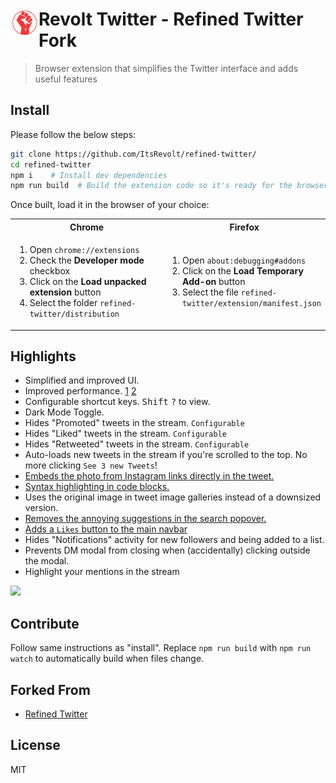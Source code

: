 # <img src="source/icon2.png" width="45" align="left">Revolt Twitter - Refined Twitter Fork

> Browser extension that simplifies the Twitter interface and adds useful features

## Install

Please follow the below steps:

```sh
git clone https://github.com/ItsRevolt/refined-twitter/
cd refined-twitter
npm i    # Install dev dependencies
npm run build  # Build the extension code so it's ready for the browser
```

Once built, load it in the browser of your choice:

<table>
	<tr>
		<th>Chrome</th>
		<th>Firefox</th>
	</tr>
	<tr>
		<td width="50%">
			<ol>
				<li>Open <code>chrome://extensions</code>
				<li>Check the <strong>Developer mode</strong> checkbox
				<li>Click on the <strong>Load unpacked extension</strong> button
				<li>Select the folder <code>refined-twitter/distribution</code>
			</ol>
		</td>
		<td width="50%">
			<ol>
				<li>Open <code>about:debugging#addons</code>
				<li>Click on the <strong>Load Temporary Add-on</strong> button
				<li>Select the file <code>refined-twitter/extension/manifest.json</code>
			</ol>
		</td>
	</tr>
</table>

## Highlights

- Simplified and improved UI.
- Improved performance. [1](https://github.com/sindresorhus/refined-twitter/pull/14) [2](https://github.com/sindresorhus/refined-twitter/commit/23897e251d2bc8d59526129ce54c7a5bf1ef884c)
- Configurable shortcut keys. <kbd>Shift</kbd> <kbd>?</kbd> to view.
- Dark Mode Toggle.
- Hides "Promoted" tweets in the stream. `Configurable`
- Hides "Liked" tweets in the stream. `Configurable`
- Hides "Retweeted" tweets in the stream. `Configurable`
- Auto-loads new tweets in the stream if you're scrolled to the top. No more clicking `See 3 new Tweets`!
- [Embeds the photo from Instagram links directly in the tweet.](https://user-images.githubusercontent.com/170270/34315380-12d52994-e77f-11e7-8e23-27b76aee4df2.png)
- [Syntax highlighting in code blocks.](https://github.com/sindresorhus/refined-twitter/issues/37)
- Uses the original image in tweet image galleries instead of a downsized version.
- [Removes the annoying suggestions in the search popover.](https://user-images.githubusercontent.com/170270/33800304-70198358-dd3d-11e7-9870-477a44f74f4d.png)
- [Adds a `Likes` button to the main navbar](https://user-images.githubusercontent.com/14620121/35988497-ace9f93e-0ce5-11e8-8675-17e6ee38cd99.png)
- Hides "Notifications" activity for new followers and being added to a list.
- Prevents DM modal from closing when (accidentally) clicking outside the modal.
- Highlight your mentions in the stream

<img src="media/screenshot.gif" width="1272">

## Contribute

Follow same instructions as "install". Replace `npm run build` with `npm run watch` to automatically build when files change.


## Forked From

- [Refined Twitter](https://github.com/sindresorhus/refined-twitter)


## License

MIT
